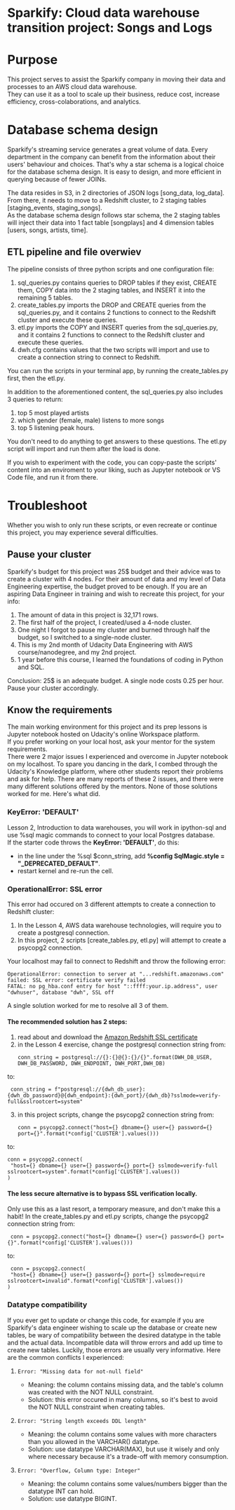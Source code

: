 # Sparkify: Cloud data warehouse transition project: Songs and Logs


# Purpose

This project serves to assist the Sparkify company in moving their data and processes to an AWS cloud data warehouse.  
They can use it as a tool to scale up their business, reduce cost, increase efficiency, cross-colaborations, and analytics.


# Database schema design

Sparkify's streaming service generates a great volume of data. Every department in the company can benefit from the information about their users' behaviour and choices. That's why a star schema is a logical choice for the database schema design. It is easy to design, and more efficient in querying because of fewer JOINs.

The data resides in S3, in 2 directories of JSON logs [song_data, log_data].  
From there, it needs to move to a Redshift cluster, to 2 staging tables [staging_events, staging_songs].  
As the database schema design follows star schema, the 2 staging tables will inject their data into 1 fact table [songplays] and 4 dimension tables [users, songs, artists, time].  


## ETL pipeline and file overwiev

The pipeline consists of three python scripts and one configuration file:
1. sql_queries.py contains queries to DROP tables if they exist, CREATE them, COPY data into the 2 staging tables, and INSERT it into the remaining 5 tables. 
2. create_tables.py imports the DROP and CREATE queries from the sql_queries.py, and it contains 2 functions to connect to the Redshift cluster and execute these queries.
3. etl.py imports the COPY and INSERT queries from the sql_queries.py, and it contains 2 functions to connect to the Redshift cluster and execute these queries.
4. dwh.cfg contains values that the two scripts will import and use to create a connection string to connect to Redshift. 

You can run the scripts in your terminal app, by running the create_tables.py first, then the etl.py.

In addition to the aforementioned content, the sql_queries.py also includes 3 queries to return:
1. top 5 most played artists
2. which gender (female, male) listens to more songs
3. top 5 listening peak hours.

You don't need to do anything to get answers to these questions. The etl.py script will import and run them after the load is done.

If you wish to experiment with the code, you can copy-paste the scripts' content into an enviroment to your liking, such as Jupyter notebook or VS Code file, and run it from there.


# Troubleshoot

Whether you wish to only run these scripts, or even recreate or continue this project, you may experience several difficulties.  

## Pause your cluster

Sparkify's budget for this project was 25$ budget and their advice was to create a cluster with 4 nodes. For their amount of data and my level of Data Engineering expertise, the budget proved to be enough. If you are an aspiring Data Engineer in training and wish to recreate this project, for your info:
1. The amount of data in this project is 32,171 rows.
2. The first half of the project, I created/used a 4-node cluster.
3. One night I forgot to pause my cluster and burned through half the budget, so I switched to a single-node cluster.
4. This is my 2nd month of Udacity Data Engineering with AWS course/nanodegree, and my 2nd project.
5. 1 year before this course, I learned the foundations of coding in Python and SQL.

Conclusion: 25$ is an adequate budget. A single node costs 0.25 per hour. Pause your cluster accordingly.

## Know the requirements

The main working environment for this project and its prep lessons is Jupyter notebook hosted on Udacity's online Workspace platform.  
If you prefer working on your local host, ask your mentor for the system requirements.  
There were 2 major issues I experienced and overcome in Jupyter notebook on my localhost. To spare you dancing in the dark, I combed through the Udacity's Knowledge platform, where other students report their problems and ask for help. There are many reports of these 2 issues, and there were many different solutions offered by the mentors. None of those solutions worked for me. Here's what did.

### KeyError: 'DEFAULT'

Lesson 2, Introduction to data warehouses, you will work in ipython-sql and use %sql magic commands to connect to your local Postgres database.  
If the starter code throws the **KeyError: 'DEFAULT'**,  do this:
- in the line under the %sql $conn_string, add **%config SqlMagic.style = "_DEPRECATED_DEFAULT"**.
- restart kernel and re-run the cell.

### OperationalError: SSL error

This error had occured on 3 different attempts to create a connection to Redshift cluster:
1. In the Lesson 4, AWS data warehouse technologies, will require you to create a postgresql connection.
2. In this project, 2 scripts [create_tables.py, etl.py] will attempt to create a psycopg2 connection.

Your localhost may fail to connect to Redshift and throw the following error:
   ```
OperationalError: connection to server at "...redshift.amazonaws.com" failed: SSL error: certificate verify failed
FATAL: no pg_hba.conf entry for host "::ffff:your.ip.address", user "dwhuser", database "dwh", SSL off
   ```
A single solution worked for me to resolve all 3 of them.

#### The recommended solution has 2 steps:

1. read about and download the [Amazon Redshift SSL certificate](https://docs.aws.amazon.com/redshift/latest/mgmt/connecting-ssl-support.html)
2. in the Lesson 4 exercise, change the postgresql connection string from:
   ```
   conn_string = postgresql://{}:{}@{}:{}/{}".format(DWH_DB_USER, DWH_DB_PASSWORD, DWH_ENDPOINT, DWH_PORT,DWH_DB)
   ```
to:
   ```
    conn_string = f"postgresql://{dwh_db_user}:{dwh_db_password}@{dwh_endpoint}:{dwh_port}/{dwh_db}?sslmode=verify-full&sslrootcert=system"
   ```

3. in this project scripts, change the psycopg2 connection string from:
   ```
   conn = psycopg2.connect("host={} dbname={} user={} password={} port={}".format(*config['CLUSTER'].values()))
   ```
to:
   ```
   conn = psycopg2.connect(
    "host={} dbname={} user={} password={} port={} sslmode=verify-full sslrootcert=system".format(*config['CLUSTER'].values())
)
   ```

#### The less secure alternative is to bypass SSL verification locally.

Only use this as a last resort, a temporary measure, and don't make this a habit! In the create_tables.py and etl.py scripts, change the psycopg2 connection string from:
   ```
    conn = psycopg2.connect("host={} dbname={} user={} password={} port={}".format(*config['CLUSTER'].values()))
   ```
to:
   ```
    conn = psycopg2.connect(
    "host={} dbname={} user={} password={} port={} sslmode=require sslrootcert=invalid".format(*config['CLUSTER'].values())
)
   ```

### Datatype compatibility

If you ever get to update or change this code, for example if you are Sparkify's data engineer wishing to scale up the database or create new tables, be wary of compatibility between the desired datatype in the table and the actual data. Incompatible data will throw errors and add up time to create new tables. Luckily, those errors are usually very informative. Here are the common conflicts I experienced:

1. ```Error: "Missing data for not-null field"```
   - Meaning: the column contains missing data, and the table's column was created with the NOT NULL constraint.
   - Solution: this error occured in many columns, so it's best to avoid the NOT NULL constraint when creating tables.

2. ```Error: "String length exceeds DDL length"```
   - Meaning: the column contains some values with more characters than you allowed in the VARCHAR() datatype.
   - Solution: use datatype VARCHAR(MAX), but use it wisely and only where necessary because it's a trade-off with memory consumption.

3. ```Error: "Overflow, Column type: Integer"```
   - Meaning: the column contains some values/numbers bigger than the datatype INT can hold.
   - Solution: use datatype BIGINT.
